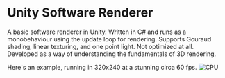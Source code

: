 # Unity Software Renderer
 A basic software renderer in Unity. Written in C# and runs as a monobehaviour using the update loop for rendering. Supports Gouraud shading, linear texturing, and one point light. Not optimized at all. Developed as a way of understanding the fundamentals of 3D rendering.

 Here's an example, running in 320x240 at a stunning circa 60 fps.
![CPU](https://github.com/Antonhejhejhej/Software-Renderer-Unity/assets/123376072/d5125f39-613c-4a44-a386-8db844ffab7c)
